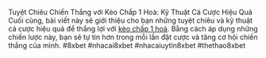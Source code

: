 Tuyệt Chiêu Chiến Thắng với Kèo Chấp 1 Hoà: Kỹ Thuật Cá Cược Hiệu Quả
Cuối cùng, bài viết này sẽ giới thiệu cho bạn những tuyệt chiêu và kỹ thuật cá cược hiệu quả để thắng lợi với [kèo chấp 1 hoà](https://). Bằng cách áp dụng những chiến lược này, bạn sẽ tự tin hơn trong mỗi lần đặt cược và tăng cơ hội chiến thắng của mình.
#8xbet #nhacai8xbet #nhacaiuytin8xbet #thethao8xbet